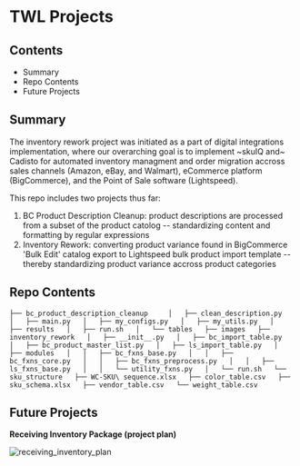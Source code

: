 # TWL Projects
## Contents

- Summary
- Repo Contents
- Future Projects

## Summary
The inventory rework project was initiated as a part of digital integrations implementation, where our overarching goal is to implement ~skuIQ and~ Cadisto for automated inventory managment and order migration accross sales channels (Amazon, eBay, and Walmart), eCommerce platform (BigCommerce), and the Point of Sale software (Lightspeed).

This repo includes two projects thus far:
1. BC Product Description Cleanup: product descriptions are processed from a subset of the product catolog -- standardizing content and formatting by regular expressions 
2. Inventory Rework: converting product variance found in BigCommerce 'Bulk Edit' catalog export to Lightspeed bulk product import template -- thereby standardizing product variance accross product categories

## Repo Contents
`
├── bc_product_description_cleanup    
│   ├── clean_description.py    
│   ├── main.py  
│   ├── my_configs.py  
│   ├── my_utils.py  
│   ├── results  
│   ├── run.sh  
│   └── tables  
├── images  
├── inventory_rework  
│   ├── __init__.py  
│   ├── bc_import_table.py  
│   ├── bc_product_master_list.py  
│   ├── ls_import_table.py  
│   ├── modules  
│   │   ├── bc_fxns_base.py  
│   │   ├── bc_fxns_core.py  
│   │   ├── bc_fxns_preprocess.py  
│   │   ├── ls_fxns_base.py  
│   │   └── utility_fxns.py  
│   └── run.sh  
└── sku_structure  
    ├── WC-SKU\ sequence.xlsx  
    ├── color_table.csv  
    ├── sku_schema.xlsx  
    ├── vendor_table.csv  
    └── weight_table.csv  
`
## Future Projects

__Receiving Inventory Package (project plan)__

![receiving_inventory_plan](https://github.com/william-cass-wright/twl_inventory_rework/blob/master/images/receiving_inventory_plan.png)
